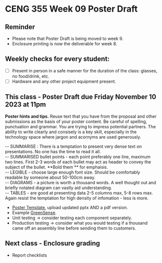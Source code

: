 # CENG 355 Week 09 Poster Draft

## Reminder
- Please note that Poster Draft is being moved to week 9.   
- Enclosure printing is now the deliverable for week 8.   

## Weekly checks for every student:
- [ ] Present in person in a safe manner for the duration of the class: glasses, no food/drink, etc.
- [ ] Hardware and any other project equipment present.

## This class - Poster Draft due Friday November 10 2023 at 11pm
**Poster hints and tips.**
Reuse text that you have from the proposal and other submissions as the basis of your poster content.
Be careful of spelling, punctuation and grammar. You are trying to impress potential partners. The ability to write clearly and consisely is a key skill, especially in the technology space where jargon and acornyms are used generously. 

-- SUMMARISE : There is a temptation to present very dense text on presentations. No one has the time to read it all.   
-- SUMMARISED bullet points - each point preferably one line, maximum two lines. First 2-3 words of each bullet may act as header to convey the subject of the bullet. **Bold them ** for emphaisis.   
-- LEGIBLE - choose large enough font size. Should be comfortably readable by someone about 50-100cm away.   
-- DIAGRAMS - a picture is worth a thousand words. A well thought out and briefly notated diagram can vastly aid understanding.   
-- TABLES - are good at presenting data 2-5 columns max, 5-8 rows max. Again resist the temptation for high density of infomation - less is more.  

- [Poster Template](https://github.com/PrototypeZone/ceng355wk05hardwareconnstatus/blob/main/HUM_Poster_Template.pptx), upload updated pptx AND a pdf version.
- Example [GreenSense](https://github.com/ryanmcadie/GreenSense/blob/4c6248bee2d33b034694df6a5dcf572f0dbefccd/Presentations/GreenSensePoster.pptx.pdf).
- Unit testing -> consider testing each component separately.
- Production testing -> consider what you would testing if a thousand came off an assembly line before sending them to customers.

## Next class - Enclosure grading
- Report checklists

